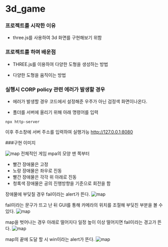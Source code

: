 # 3d_game

### 프로젝트를 시작한 이유

- three.js를 사용하여 3d 화면를 구현해보기 위함

### 프로젝트를 하며 배운점

- THREE.js를 이용하여 다양한 도형을 생성하는 방법

- 다양한 도형을 움직이는 방법

### 실행시 CORP policy 관련 에러가 발생할 경우

- 에러가 발생할 경우 코드에서 설정해준 우주가 아닌 검정색 화면이나온다.

- 폴더를 서버에 올리기 위해 아래 명령어를 입력

```npx http-server```

이후 주소창에 서버 주소를 입력하여 실행가능 http://127.0.0.1:8080

###구현 이미지

![map](./img/a.png)
전체적인 게임 mpa의 모양 맨 쪽부터
- 빨간 장애물은 고정
- 노랑 장애물은 좌우로 진동
- 빨간 장애물은 각각 위 아래로 진동
- 청록색 장애물은 공의 진행방향을 기준으로 회전을 함

장애물에 부딪칠 경우 fail이라는 alert가 뜬다. 
![map](./img/스크린샷(25).png)

fail이라는 문구가 뜨고 난 뒤 GUI를 통해 카메라의 위치를 조절해  부딪친 부분을 볼 수 있다. 
![map](./img/스크린샷(26).png)

map을 벗어나는 경우 아래로 떨어지다 일정 높이 이상 떨어지면 fail이라는 경고가 뜬다.
![map](./img/스크린샷(28).png)

map의 끝에 도달 할 시 win이라는 alert가 뜬다.
![map](./img/스크린샷(30).png)
